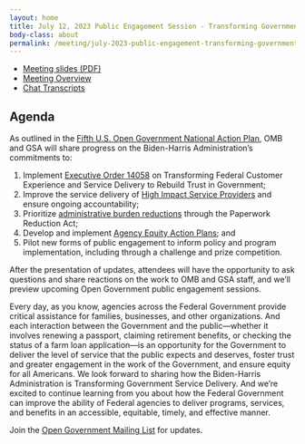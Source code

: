 ```yaml
---
layout: home
title: July 12, 2023 Public Engagement Session - Transforming Government Service Delivery
body-class: about
permalink: /meeting/july-2023-public-engagement-transforming-government-service-delivery/
---
```


* [Meeting slides (PDF)](/assets/files/2023-07-12-open-gov-public-meeting-slides.pdf)
* [Meeting Overview](/assets/files/2023-07-12-open-gov-public-meeting-overview.pdf)
* [Chat Transcripts](/assets/files/2023-07-12-open-gov-public-meeting-chat-transcript.pdf)


## Agenda

As outlined in the [Fifth U.S. Open Government National Action Plan](/national-action-plan/5/improve-public-engagement-related-to-agency-regulatory-actions), OMB and GSA will share progress on the Biden-Harris Administration’s commitments to:

1. Implement [Executive Order 14058](https://www.whitehouse.gov/briefing-room/presidential-actions/2021/12/13/executive-order-on-transforming-federal-customer-experience-and-service-delivery-to-rebuild-trust-in-government/) on Transforming Federal Customer Experience and Service Delivery to Rebuild Trust in Government;
2. Improve the service delivery of [High Impact Service Providers](https://www.performance.gov/cx/#hisps) and ensure ongoing accountability;
3. Prioritize [administrative burden reductions](https://www.whitehouse.gov/wp-content/uploads/2022/04/M-22-10.pdf) through the Paperwork Reduction Act;
4. Develop and implement [Agency Equity Action Plans](https://www.performance.gov/equity); and
5. Pilot new forms of public engagement to inform policy and program implementation, including through a challenge and prize competition.
 
After the presentation of updates, attendees will have the opportunity to ask questions and share reactions on the work to OMB and GSA staff, and we’ll preview upcoming Open Government public engagement sessions.
 
Every day, as you know, agencies across the Federal Government provide critical assistance for families, businesses, and other organizations. And each interaction between the Government and the public—whether it involves renewing a passport, claiming retirement benefits, or checking the status of a farm loan application—is an opportunity for the Government to deliver the level of service that the public expects and deserves, foster trust and greater engagement in the work of the Government, and ensure equity for all Americans. We look forward to sharing how the Biden-Harris Administration is Transforming Government Service Delivery. And we’re excited to continue learning from you about how the Federal Government can improve the ability of Federal agencies to deliver programs, services, and benefits in an accessible, equitable, timely, and effective manner.

Join the [Open Government Mailing List](https://groups.google.com/g/us-open-government) for updates.


